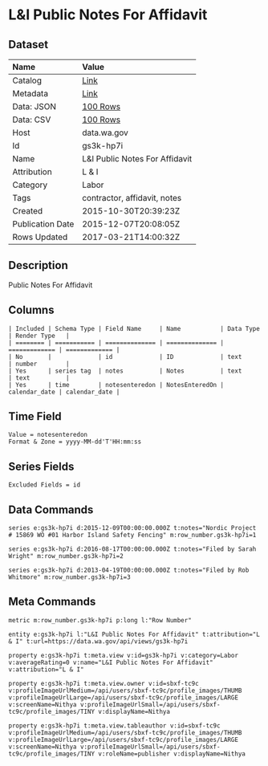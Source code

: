 # L&I Public Notes For Affidavit

## Dataset

| Name | Value |
| :--- | :---- |
| Catalog | [Link](https://catalog.data.gov/dataset/li-public-notes-for-affidavit) |
| Metadata | [Link](https://data.wa.gov/api/views/gs3k-hp7i) |
| Data: JSON | [100 Rows](https://data.wa.gov/api/views/gs3k-hp7i/rows.json?max_rows=100) |
| Data: CSV | [100 Rows](https://data.wa.gov/api/views/gs3k-hp7i/rows.csv?max_rows=100) |
| Host | data.wa.gov |
| Id | gs3k-hp7i |
| Name | L&I Public Notes For Affidavit |
| Attribution | L & I |
| Category | Labor |
| Tags | contractor, affidavit, notes |
| Created | 2015-10-30T20:39:23Z |
| Publication Date | 2015-12-07T20:08:05Z |
| Rows Updated | 2017-03-21T14:00:32Z |

## Description

Public Notes For Affidavit

## Columns

```ls
| Included | Schema Type | Field Name     | Name           | Data Type     | Render Type   |
| ======== | =========== | ============== | ============== | ============= | ============= |
| No       |             | id             | ID             | text          | number        |
| Yes      | series tag  | notes          | Notes          | text          | text          |
| Yes      | time        | notesenteredon | NotesEnteredOn | calendar_date | calendar_date |
```

## Time Field

```ls
Value = notesenteredon
Format & Zone = yyyy-MM-dd'T'HH:mm:ss
```

## Series Fields

```ls
Excluded Fields = id
```

## Data Commands

```ls
series e:gs3k-hp7i d:2015-12-09T00:00:00.000Z t:notes="Nordic Project # 15869 WO #01 Harbor Island Safety Fencing" m:row_number.gs3k-hp7i=1

series e:gs3k-hp7i d:2016-08-17T00:00:00.000Z t:notes="Filed by Sarah Wright" m:row_number.gs3k-hp7i=2

series e:gs3k-hp7i d:2013-04-19T00:00:00.000Z t:notes="Filed by Rob Whitmore" m:row_number.gs3k-hp7i=3
```

## Meta Commands

```ls
metric m:row_number.gs3k-hp7i p:long l:"Row Number"

entity e:gs3k-hp7i l:"L&I Public Notes For Affidavit" t:attribution="L & I" t:url=https://data.wa.gov/api/views/gs3k-hp7i

property e:gs3k-hp7i t:meta.view v:id=gs3k-hp7i v:category=Labor v:averageRating=0 v:name="L&I Public Notes For Affidavit" v:attribution="L & I"

property e:gs3k-hp7i t:meta.view.owner v:id=sbxf-tc9c v:profileImageUrlMedium=/api/users/sbxf-tc9c/profile_images/THUMB v:profileImageUrlLarge=/api/users/sbxf-tc9c/profile_images/LARGE v:screenName=Nithya v:profileImageUrlSmall=/api/users/sbxf-tc9c/profile_images/TINY v:displayName=Nithya

property e:gs3k-hp7i t:meta.view.tableauthor v:id=sbxf-tc9c v:profileImageUrlMedium=/api/users/sbxf-tc9c/profile_images/THUMB v:profileImageUrlLarge=/api/users/sbxf-tc9c/profile_images/LARGE v:screenName=Nithya v:profileImageUrlSmall=/api/users/sbxf-tc9c/profile_images/TINY v:roleName=publisher v:displayName=Nithya
```